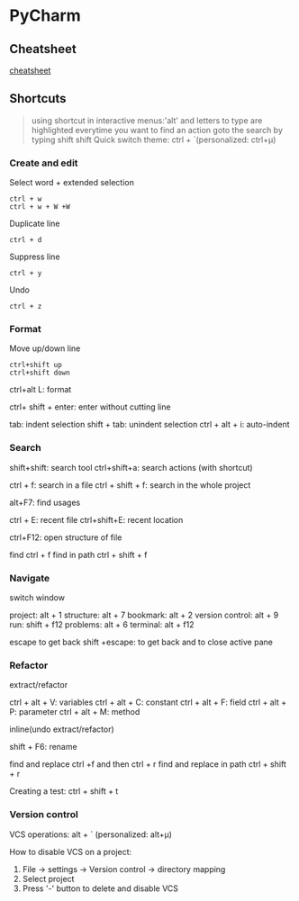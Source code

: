 # PyCharm

## Cheatsheet

[cheatsheet](https://github.com/jcmeunier77code/My_cheat_sheets/blob/master/.img/PyCharm_ReferenceCard.pdf)

## Shortcuts

> using shortcut in interactive menus:'alt' and letters to type are highlighted
> everytime you want to find an action goto the search by typing shift shift 
> Quick switch theme: ctrl + `(personalized: ctrl+µ)

### Create and edit

Select word + extended selection

    ctrl + w  
    ctrl + w + W +W 

Duplicate line 

    ctrl + d 

Suppress line

    ctrl + y  

Undo

    ctrl + z  

### Format

Move up/down line

    ctrl+shift up 
    ctrl+shift down

ctrl+alt L: format

ctrl+ shift + enter: enter without cutting line 

tab: indent selection
shift + tab: unindent selection
ctrl + alt + i: auto-indent

### Search 

shift+shift: search tool
ctrl+shift+a: search actions (with shortcut)

ctrl + f: search in a file 
ctrl + shift + f: search in the whole project

alt+F7: find usages

ctrl + E: recent file 
ctrl+shift+E: recent location

ctrl+F12: open structure of file  

find ctrl + f
find in path ctrl + shift + f


### Navigate

switch window 

project: alt + 1
structure: alt + 7
bookmark: alt + 2
version control: alt + 9 
run: shift + f12
problems: alt + 6 
terminal: alt + f12

escape to get back
shift +escape: to get back and to close active pane

### Refactor

extract/refactor 

ctrl + alt + V: variables
ctrl + alt + C: constant 
ctrl + alt + F: field
ctrl + alt + P: parameter
ctrl + alt + M: method

inline(undo extract/refactor)

shift + F6: rename

find and replace ctrl +f and then ctrl + r
find and replace in path ctrl + shift + r

Creating a test: ctrl + shift + t



### Version control

VCS operations: alt + ` (personalized: alt+µ)

How to disable VCS on a project:
1. File -> settings -> Version control -> directory mapping
2. Select project 
3. Press '-' button to delete and disable VCS
